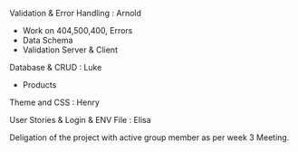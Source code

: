 Validation & Error Handling : Arnold

- Work on 404,500,400, Errors
- Data Schema
- Validation Server & Client

Database & CRUD : Luke

- Products

Theme and CSS : Henry

User Stories & Login & ENV File : Elisa


Deligation of the project with active group member as per week 3 Meeting.
